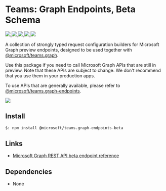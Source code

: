 # Teams: Graph Endpoints, Beta Schema

<p>
    <a href="https://www.npmjs.com/package/@microsoft/teams.graph-endpoints-beta" target="_blank">
        <img src="https://img.shields.io/npm/v/@microsoft/teams.graph-endpoints-beta/latest" />
    </a>
    <a href="https://www.npmjs.com/package/@microsoft/teams.graph-endpoints-beta?activeTab=code" target="_blank">
        <img src="https://img.shields.io/bundlephobia/min/@microsoft/teams.graph-endpoints-beta" />
    </a>
    <a href="https://www.npmjs.com/package/@microsoft/teams.graph-endpoints-beta?activeTab=dependencies" target="_blank">
        <img src="https://img.shields.io/librariesio/release/npm/@microsoft/teams.graph-endpoints-beta" />
    </a>
    <a href="https://www.npmjs.com/package/@microsoft/teams.graph-endpoints-beta" target="_blank">
        <img src="https://img.shields.io/npm/dw/@microsoft/teams.graph-endpoints-beta" />
    </a>
    <a href="https://microsoft.github.io/teams-ai" target="_blank">
        <img src="https://img.shields.io/badge/📖 docs-open-blue" />
    </a>
</p>

A collection of strongly typed request configuration builders for Microsoft Graph preview endpoints, designed to be used
together with <a href="https://www.npmjs.com/package/@microsoft/teams.graph" target="_blank">@microsoft/teams.graph</a>.

Use this package if you need to call Microsoft Graph APIs that are still in preview. Note that these APIs are subject to
change. We don't recommend that you use them in your production apps.

To use APIs that are generally available, please refer to <a href="https://www.npmjs.com/package/@microsoft/teams.graph-endpoints" target="_blank">@microsoft/teams.graph-endpoints</a>.

<a href="https://microsoft.github.io/teams-ai" target="_blank">
    <img src="https://img.shields.io/badge/📖 Getting Started-blue?style=for-the-badge" />
</a>

## Install

```bash
$: npm install @microsoft/teams.graph-endpoints-beta
```

## Links

- [Microsoft Graph REST API beta endpoint reference](https://learn.microsoft.com/en-us/graph/api/overview?view=graph-rest-beta)

## Dependencies

- None
